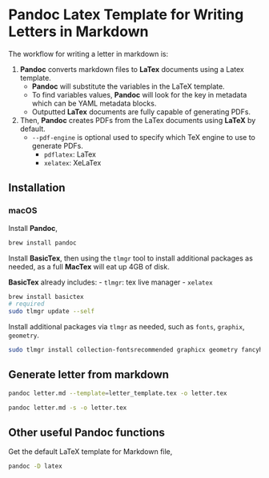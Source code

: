 # Pandoc Latex Template for Writing Letters in Markdown

The workflow for writing a letter in markdown is:

1. **Pandoc** converts markdown files to **LaTex** documents using a Latex template.
    - **Pandoc** will substitute the variables in the LaTeX template.
    - To find variables values, **Pandoc** will look for the key in metadata which can be YAML metadata blocks.
    - Outputted **LaTex** documents are fully capable of generating PDFs.
2. Then, **Pandoc** creates PDFs from the LaTex documents using **LaTeX** by default.
    - `--pdf-engine` is optional used to specify which TeX engine to use to generate PDFs.
        - `pdflatex`: LaTex
        - `xelatex`: XeLaTex

## Installation

### macOS

Install **Pandoc**,

```sh
brew install pandoc
```

Install **BasicTex**, then using the `tlmgr` tool to install additional packages as needed, as a full **MacTex** will eat up 4GB of disk.

**BasicTex** already includes:
    - `tlmgr`: tex live manager
    - `xelatex`

```sh
brew install basictex
# required
sudo tlmgr update --self
```

Install additional packages via `tlmgr` as needed, such as `fonts`, `graphix`, `geometry`.

```sh
sudo tlmgr install collection-fontsrecommended graphicx geometry fancyhdr
```


## Generate letter from markdown

```sh
pandoc letter.md --template=letter_template.tex -o letter.tex
```

```sh
pandoc letter.md -s -o letter.tex
```

## Other useful Pandoc functions

Get the default LaTeX template for Markdown file,

```sh
pandoc -D latex
```